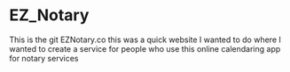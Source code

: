 # EZ_Notary
This is the git EZNotary.co
this was a quick website I wanted to do where I wanted to create a service for people who use this online calendaring app for notary services
